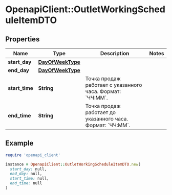 # OpenapiClient::OutletWorkingScheduleItemDTO

## Properties

| Name | Type | Description | Notes |
| ---- | ---- | ----------- | ----- |
| **start_day** | [**DayOfWeekType**](DayOfWeekType.md) |  |  |
| **end_day** | [**DayOfWeekType**](DayOfWeekType.md) |  |  |
| **start_time** | **String** | Точка продаж работает c указанного часа.  Формат: &#x60;ЧЧ:ММ&#x60;.  |  |
| **end_time** | **String** | Точка продаж работает до указанного часа.  Формат: &#x60;ЧЧ:ММ&#x60;.  |  |

## Example

```ruby
require 'openapi_client'

instance = OpenapiClient::OutletWorkingScheduleItemDTO.new(
  start_day: null,
  end_day: null,
  start_time: null,
  end_time: null
)
```


